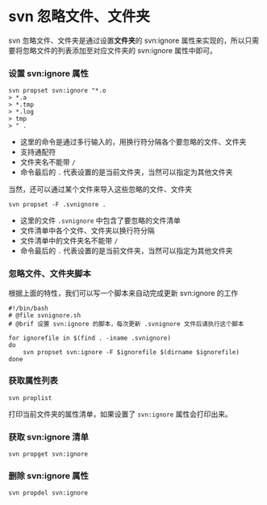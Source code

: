 # svn 忽略文件、文件夹

svn 忽略文件、文件夹是通过设置**文件夹**的 svn:ignore 属性来实现的，所以只需要将忽略文件的列表添加至对应文件夹的 svn:ignore 属性中即可。


### 设置 svn:ignore 属性

```shell
svn propset svn:ignore "*.o
> *.a
> *.tmp
> *.log
> tmp
> " .
```

* 这里的命令是通过多行输入的，用换行符分隔各个要忽略的文件、文件夹
* 支持通配符
* 文件夹名不能带 `/`
* 命令最后的 `.` 代表设置的是当前文件夹，当然可以指定为其他文件夹

当然，还可以通过某个文件来导入这些忽略的文件、文件夹

```shell
svn propset -F .svnignore .
```

* 这里的文件 `.svnignore` 中包含了要忽略的文件清单
* 文件清单中各个文件、文件夹以换行符分隔
* 文件清单中的文件夹名不能带 `/`
* 命令最后的 `.` 代表设置的是当前文件夹，当然可以指定为其他文件夹


### 忽略文件、文件夹脚本

根据上面的特性，我们可以写一个脚本来自动完成更新 svn:ignore 的工作

```
#!/bin/bash
# @file svnignore.sh
# @brif 设置 svn:ignore 的脚本，每次更新 .svnignore 文件后请执行这个脚本

for ignorefile in $(find . -iname .svnignore)
do
    svn propset svn:ignore -F $ignorefile $(dirname $ignorefile)
done
```



### 获取属性列表

```shell
svn proplist
```

打印当前文件夹的属性清单，如果设置了 `svn:ignore` 属性会打印出来。


### 获取 svn:ignore 清单

```shell
svn propget svn:ignore
```

### 删除 svn:ignore 属性

```shell
svn propdel svn:ignore
```